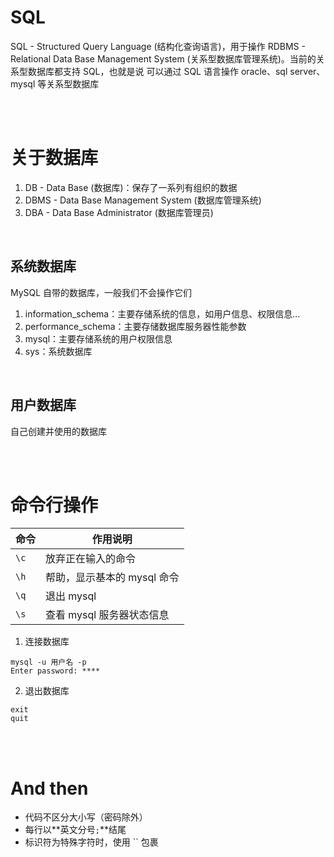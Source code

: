 # SQL

SQL - Structured Query Language (结构化查询语言)，用于操作 RDBMS -  Relational Data Base Management System (关系型数据库管理系统)。当前的关系型数据库都支持 SQL，也就是说  可以通过 SQL 语言操作 oracle、sql server、mysql 等关系型数据库

<br><br>

# 关于数据库

1. DB - Data Base (数据库)：保存了一系列有组织的数据
2. DBMS - Data Base Management System (数据库管理系统)
3. DBA - Data Base Administrator (数据库管理员)

<br>

## 系统数据库

MySQL 自带的数据库，一般我们不会操作它们

1. information_schema：主要存储系统的信息，如用户信息、权限信息...
2. performance_schema：主要存储数据库服务器性能参数
3. mysql：主要存储系统的用户权限信息
4. sys：系统数据库

<br>

## 用户数据库

自己创建并使用的数据库

<br><br>

# 命令行操作

| 命令 | 作用说明                    |
| ---- | --------------------------- |
| `\c` | 放弃正在输入的命令          |
| `\h` | 帮助，显示基本的 mysql 命令 |
| `\q` | 退出 mysql                  |
| `\s` | 查看 mysql 服务器状态信息   |

1. 连接数据库

```mysql
mysql -u 用户名 -p
Enter password: ****
```

2. 退出数据库

```mysql
exit
quit
```

<br><br>

# And then

- 代码不区分大小写（密码除外）
- 每行以**英文分号`;`**结尾
- 标识符为特殊字符时，使用 `` 包裹 

<br><br>

